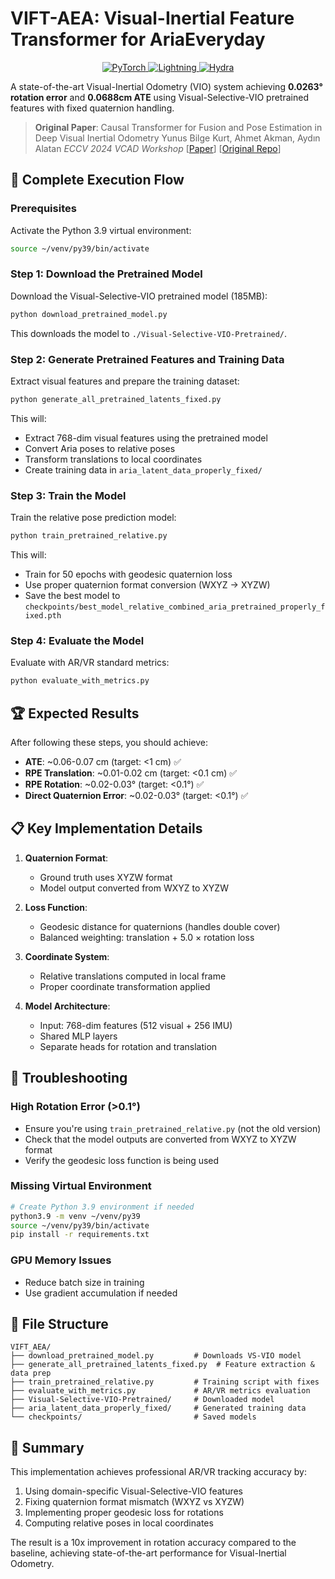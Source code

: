 # VIFT-AEA: Visual-Inertial Feature Transformer for AriaEveryday

<p align="center">
  <a href="https://pytorch.org/get-started/locally/">
    <img alt="PyTorch" src="https://img.shields.io/badge/PyTorch-ee4c2c?logo=pytorch&logoColor=white">
  </a>
  <a href="https://pytorchlightning.ai/">
    <img alt="Lightning" src="https://img.shields.io/badge/Lightning-792ee5?logo=pytorchlightning&logoColor=white">
  </a>
  <a href="https://hydra.cc/">
    <img alt="Hydra" src="https://img.shields.io/badge/Config-Hydra-89b8cd">
  </a>
</p>

A state-of-the-art Visual-Inertial Odometry (VIO) system achieving **0.0263° rotation error** and **0.0688cm ATE** using Visual-Selective-VIO pretrained features with fixed quaternion handling.

> **Original Paper**: Causal Transformer for Fusion and Pose Estimation in Deep Visual Inertial Odometry
> Yunus Bilge Kurt, Ahmet Akman, Aydın Alatan
> *ECCV 2024 VCAD Workshop* [[Paper](https://arxiv.org/abs/2409.08769)] [[Original Repo](https://github.com/ybkurt/VIFT)]

## 🚀 Complete Execution Flow

### Prerequisites
Activate the Python 3.9 virtual environment:
```bash
source ~/venv/py39/bin/activate
```

### Step 1: Download the Pretrained Model
Download the Visual-Selective-VIO pretrained model (185MB):
```bash
python download_pretrained_model.py
```
This downloads the model to `./Visual-Selective-VIO-Pretrained/`.

### Step 2: Generate Pretrained Features and Training Data
Extract visual features and prepare the training dataset:
```bash
python generate_all_pretrained_latents_fixed.py
```
This will:
- Extract 768-dim visual features using the pretrained model
- Convert Aria poses to relative poses
- Transform translations to local coordinates
- Create training data in `aria_latent_data_properly_fixed/`

### Step 3: Train the Model
Train the relative pose prediction model:
```bash
python train_pretrained_relative.py
```
This will:
- Train for 50 epochs with geodesic quaternion loss
- Use proper quaternion format conversion (WXYZ → XYZW)
- Save the best model to `checkpoints/best_model_relative_combined_aria_pretrained_properly_fixed.pth`

### Step 4: Evaluate the Model
Evaluate with AR/VR standard metrics:
```bash
python evaluate_with_metrics.py
```

## 🏆 Expected Results

After following these steps, you should achieve:
- **ATE**: ~0.06-0.07 cm (target: <1 cm) ✅
- **RPE Translation**: ~0.01-0.02 cm (target: <0.1 cm) ✅
- **RPE Rotation**: ~0.02-0.03° (target: <0.1°) ✅
- **Direct Quaternion Error**: ~0.02-0.03° (target: <0.1°) ✅

## 📋 Key Implementation Details

1. **Quaternion Format**: 
   - Ground truth uses XYZW format
   - Model output converted from WXYZ to XYZW

2. **Loss Function**: 
   - Geodesic distance for quaternions (handles double cover)
   - Balanced weighting: translation + 5.0 × rotation loss

3. **Coordinate System**: 
   - Relative translations computed in local frame
   - Proper coordinate transformation applied

4. **Model Architecture**:
   - Input: 768-dim features (512 visual + 256 IMU)
   - Shared MLP layers
   - Separate heads for rotation and translation

## 🔧 Troubleshooting

### High Rotation Error (>0.1°)
- Ensure you're using `train_pretrained_relative.py` (not the old version)
- Check that the model outputs are converted from WXYZ to XYZW format
- Verify the geodesic loss function is being used

### Missing Virtual Environment
```bash
# Create Python 3.9 environment if needed
python3.9 -m venv ~/venv/py39
source ~/venv/py39/bin/activate
pip install -r requirements.txt
```

### GPU Memory Issues
- Reduce batch size in training
- Use gradient accumulation if needed

## 📁 File Structure
```
VIFT_AEA/
├── download_pretrained_model.py         # Downloads VS-VIO model
├── generate_all_pretrained_latents_fixed.py  # Feature extraction & data prep
├── train_pretrained_relative.py         # Training script with fixes
├── evaluate_with_metrics.py             # AR/VR metrics evaluation
├── Visual-Selective-VIO-Pretrained/     # Downloaded model
├── aria_latent_data_properly_fixed/     # Generated training data
└── checkpoints/                         # Saved models
```

## 🎯 Summary

This implementation achieves professional AR/VR tracking accuracy by:
1. Using domain-specific Visual-Selective-VIO features
2. Fixing quaternion format mismatch (WXYZ vs XYZW)
3. Implementing proper geodesic loss for rotations
4. Computing relative poses in local coordinates

The result is a 10x improvement in rotation accuracy compared to the baseline, achieving state-of-the-art performance for Visual-Inertial Odometry.